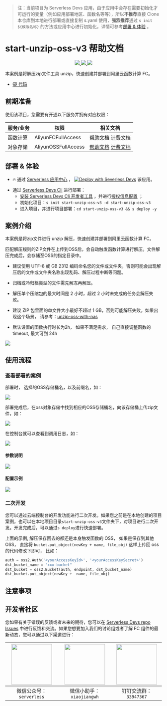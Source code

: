 
> 注：当前项目为 Serverless Devs 应用，由于应用中会存在需要初始化才可运行的变量（例如应用部署地区、函数名等等），所以**不推荐**直接 Clone 本仓库到本地进行部署或直接复制 s.yaml 使用，**强烈推荐**通过 `s init ${模版名称}` 的方法或应用中心进行初始化，详情可参考[部署 & 体验](#部署--体验) 。

# start-unzip-oss-v3 帮助文档
<p align="center" class="flex justify-center">
    <a href="https://www.serverless-devs.com" class="ml-1">
    <img src="http://editor.devsapp.cn/icon?package=start-unzip-oss-v3&type=packageType">
  </a>
  <a href="http://www.devsapp.cn/details.html?name=start-unzip-oss-v3" class="ml-1">
    <img src="http://editor.devsapp.cn/icon?package=start-unzip-oss-v3&type=packageVersion">
  </a>
  <a href="http://www.devsapp.cn/details.html?name=start-unzip-oss-v3" class="ml-1">
    <img src="http://editor.devsapp.cn/icon?package=start-unzip-oss-v3&type=packageDownload">
  </a>
</p>

<description>

本案例是将解压zip文件工具 unzip，快速创建并部署到阿里云函数计算 FC。

</description>

<codeUrl>

- [:smiley_cat: 代码](https://github.com/devsapp/start-unzip-oss/tree/V3/src)

</codeUrl>
<preview>



</preview>


## 前期准备

使用该项目，您需要有开通以下服务并拥有对应权限：

<service>



| 服务/业务 |  权限  | 相关文档 |
| --- |  --- | --- |
| 函数计算 |  AliyunFCFullAccess | [帮助文档](https://help.aliyun.com/product/2508973.html) [计费文档](https://help.aliyun.com/document_detail/2512928.html) |
| 对象存储 |  AliyunOSSFullAccess | [帮助文档](https://help.aliyun.com/zh/oss) [计费文档](https://help.aliyun.com/zh/oss/product-overview/billing) |

</service>

<remark>



</remark>

<disclaimers>



</disclaimers>

## 部署 & 体验

<appcenter>
   
- :fire: 通过 [Serverless 应用中心](https://fcnext.console.aliyun.com/applications/create?template=start-unzip-oss-v3) ，
  [![Deploy with Severless Devs](https://img.alicdn.com/imgextra/i1/O1CN01w5RFbX1v45s8TIXPz_!!6000000006118-55-tps-95-28.svg)](https://fcnext.console.aliyun.com/applications/create?template=start-unzip-oss-v3) 该应用。
   
</appcenter>
<deploy>
    
- 通过 [Serverless Devs Cli](https://www.serverless-devs.com/serverless-devs/install) 进行部署：
  - [安装 Serverless Devs Cli 开发者工具](https://www.serverless-devs.com/serverless-devs/install) ，并进行[授权信息配置](https://docs.serverless-devs.com/fc/config) ；
  - 初始化项目：`s init start-unzip-oss-v3 -d start-unzip-oss-v3`
  - 进入项目，并进行项目部署：`cd start-unzip-oss-v3 && s deploy -y`
   
</deploy>

## 案例介绍

<appdetail id="flushContent">

本案例是将zip文件进行 unzip 解压，快速创建并部署到阿里云函数计算 FC。

匹配解压规则的ZIP文件在上传到OSS后，会自动触发函数计算进行解压。文件解压完成后，会存储至OSS的指定目录中。

- 建议使用 UTF-8 或 GB 2312 编码命名您的文件或文件夹，否则可能会出现解压后的文件或文件夹名称出现乱码、解压过程中断等问题。

- 归档或冷归档类型的文件需先解冻再解压。

- 解压单个压缩包的最大时间是 2 小时，超过 2 小时未完成的任务会解压失败。

- 建议 ZIP 包里面的单文件大小最好不超过 1 GB，否则可能解压失败。如果出现这个场景， 请参考：[unzip-oss-with-nas](https://github.com/zhaohang88/unzip-oss-nas)

- 默认设置的函数执行时长为2h， 如果不满足需求， 自己直接调整函数的 timeout,  最大可到 24h

![](http://image.editor.devsapp.cn/alibaba/4A5uks4sawFd26h9ksuc.png)

</appdetail>

## 使用流程

<usedetail id="flushContent">

### 查看部署的案例

部署时， 选择的OSS存储桶名，以及前缀名，如：

![](https://img.alicdn.com/imgextra/i4/O1CN01KYL4lB1Obdl63LB39_!!6000000001724-0-tps-2336-1108.jpg)


部署完成后，在oss对象存储中找到相应的OSS存储桶名，向该存储桶上传zip文件，如：

![](https://img.alicdn.com/imgextra/i2/O1CN01ew8GAi1pDomkNrcuC_!!6000000005327-0-tps-1874-850.jpg)

在控制台就可以查看到调用日志，如：

![](https://img.alicdn.com/imgextra/i4/O1CN01Yv7Jsc1UJfur6G0WU_!!6000000002497-0-tps-2842-776.jpg)

#### 参数说明

![](http://image.editor.devsapp.cn/alibaba/kD1lbEw48Er4s27212ri.png)


#### 配置示例
![](http://image.editor.devsapp.cn/alibaba/lASAfezjvifa9Cwawht6.png)


### 二次开发
您可以通过云端控制台的开发功能进行二次开发。如果您之前是在本地创建的项目案例，也可以在本地项目目录`start-unzip-oss-v3`文件夹下，对项目进行二次开发。开发完成后，可以通过`s deploy`进行快速部署。

上面的示例, 解压保存回去的都还是本身触发函数的 OSS， 如果是保存到其他 OSS， 直接将 `bucket.put_object(newKey + name, file_obj)` 这样上传回 oss 的代码修改下即可， 比如：

```python
auth = oss2.Auth('<yourAccessKeyId>', '<yourAccessKeySecret>')
dst_bucket_name = "xxx-bucket"
dst_bucket = oss2.Bucket(auth, endpoint, dst_bucket_name)
dst_bucket.put_object(newKey +  name, file_obj)

```

</usedetail>

## 注意事项

<matters id="flushContent">
</matters>


<devgroup>


## 开发者社区

您如果有关于错误的反馈或者未来的期待，您可以在 [Serverless Devs repo Issues](https://github.com/serverless-devs/serverless-devs/issues) 中进行反馈和交流。如果您想要加入我们的讨论组或者了解 FC 组件的最新动态，您可以通过以下渠道进行：

<p align="center">  

| <img src="https://serverless-article-picture.oss-cn-hangzhou.aliyuncs.com/1635407298906_20211028074819117230.png" width="130px" > | <img src="https://serverless-article-picture.oss-cn-hangzhou.aliyuncs.com/1635407044136_20211028074404326599.png" width="130px" > | <img src="https://serverless-article-picture.oss-cn-hangzhou.aliyuncs.com/1635407252200_20211028074732517533.png" width="130px" > |
| --------------------------------------------------------------------------------------------------------------------------------- | --------------------------------------------------------------------------------------------------------------------------------- | --------------------------------------------------------------------------------------------------------------------------------- |
| <center>微信公众号：`serverless`</center>                                                                                         | <center>微信小助手：`xiaojiangwh`</center>                                                                                        | <center>钉钉交流群：`33947367`</center>                                                                                           |
</p>
</devgroup>
